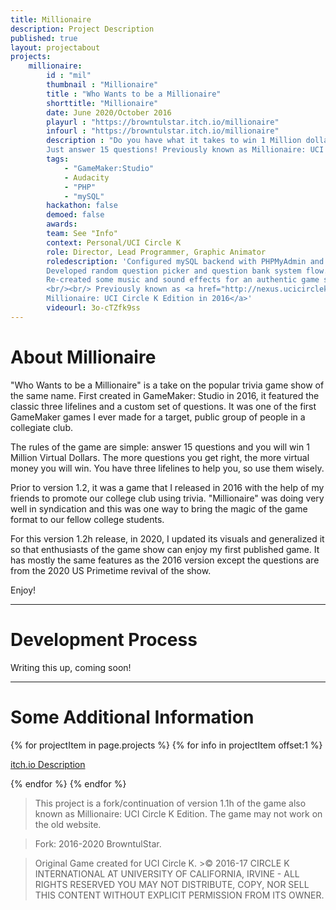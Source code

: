 ```yaml
---
title: Millionaire
description: Project Description
published: true
layout: projectabout
projects:
    millionaire:
        id : "mil"
        thumbnail : "Millionaire"
        title : "Who Wants to be a Millionaire"
        shorttitle: "Millionaire"
        date: June 2020/October 2016
        playurl : "https://browntulstar.itch.io/millionaire"
        infourl : "https://browntulstar.itch.io/millionaire"
        description : "Do you have what it takes to win 1 Million dollars?
        Just answer 15 questions! Previously known as Millionaire: UCI Circle K Edition."
        tags:
            - "GameMaker:Studio"
            - Audacity
            - "PHP"
            - "mySQL"
        hackathon: false
        demoed: false
        awards:
        team: See "Info"
        context: Personal/UCI Circle K
        role: Director, Lead Programmer, Graphic Animator
        roledescription: 'Configured mySQL backend with PHPMyAdmin and Ubuntu.
        Developed random question picker and question bank system flow.
        Re-created some music and sound effects for an authentic game show experience.
        <br/><br/> Previously known as <a href="http://nexus.ucicirclek.com/Millionaire/" target="_blank">
        Millionaire: UCI Circle K Edition in 2016</a>'
        videourl: 3o-cTZfk9ss
---
```


# About Millionaire
"Who Wants to be a Millionaire" is a take on the popular trivia game show of the same name. First created in GameMaker: Studio in 2016, it featured the classic three lifelines and a custom set of questions. It was one of the first GameMaker games I ever made for a target, public group of people in a collegiate club.

The rules of the game are simple: answer 15 questions and you will win 1 Million Virtual Dollars. The more questions you get right, the more virtual money you will win. You have three lifelines to help you, so use them wisely.

Prior to version 1.2, it was a game that I released in 2016 with the help of my friends
to promote our college club using trivia. "Millionaire" was doing very well in syndication
and this was one way to bring the magic of the game format to our fellow college students.

For this version 1.2h release, in 2020, I updated its visuals and generalized it so that enthusiasts of the game show can enjoy my first published game. It has mostly the same features as the 2016 version except the questions are from the 2020 US Primetime revival of the show.

Enjoy!

---

# Development Process
Writing this up, coming soon!

---
# Some Additional Information

{% for projectItem in page.projects %}
{% for info in projectItem offset:1 %}
<p><a href="{{info.infourl}}">itch.io Description</a></p>
{% endfor %}
{% endfor %}

> This project is a fork/continuation of version 1.1h of the game also known as Millionaire: UCI Circle K Edition. The game may not work on the old website.
  
  > Fork: 2016-2020 BrowntulStar.
  
  > Original Game created for UCI Circle K. >© 2016-17 CIRCLE K INTERNATIONAL AT UNIVERSITY OF CALIFORNIA, IRVINE - ALL RIGHTS RESERVED
  YOU MAY NOT DISTRIBUTE, COPY, NOR SELL THIS CONTENT WITHOUT EXPLICIT PERMISSION FROM ITS OWNER.